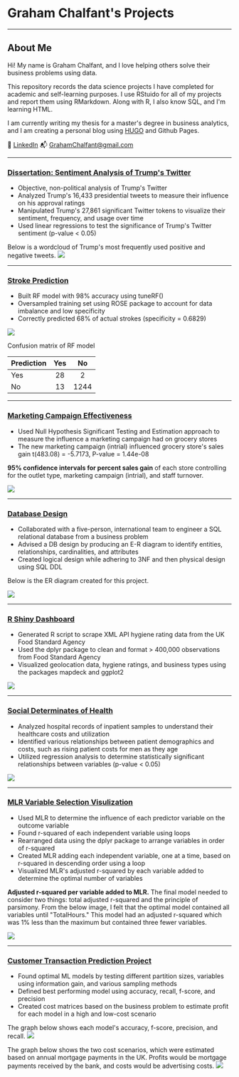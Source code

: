 # Graham Chalfant's Projects


---


## About Me
Hi! My name is Graham Chalfant, and I love helping others solve their business problems using data. 

This repository records the data science projects I have completed for academic and self-learning purposes. I use RStuido for all of my projects and report them using RMarkdown. Along with R, I also know SQL, and I'm learning HTML.

I am currently writing my thesis for a master's degree in business analytics, and I am creating a personal blog using [HUGO](https://gohugo.io/) and Github Pages. 

💼 [LinkedIn](https://www.linkedin.com/in/grahamchalfant97/)
📬 [GrahamChalfant@gmail.com](mailto:grahamchalfant@gmail.com)



---



### [Dissertation: Sentiment Analysis of Trump's Twitter](https://github.com/GrahamChalfant/Dissertation_Power_Of_realDonalTrump)

- Objective, non-political analysis of Trump's Twitter
- Analyzed Trump's 16,433 presidential tweets to measure their influence on his approval ratings
- Manipulated Trump's 27,861 significant Twitter tokens to visualize their sentiment, frequency, and usage over time
- Used linear regressions to test the significance of Trump's Twitter sentiment (p-value < 0.05) 

Below is a wordcloud of Trump's most frequently used positive and negative tweets. 
![](/images/wordcloud_trump_twitter_sentiment.png)



---




### [Stroke Prediction](https://github.com/GrahamChalfant/Stroke_Prediction)

- Built RF model with 98% accuracy using tuneRF() 
- Oversampled training set using ROSE package to account for data imbalance and low specificity 
- Correctly predicted 68% of actual strokes (specificity = 0.6829)



![](/images/stoke_by_age_and_gender.png)

Confusion matrix of RF model


| Prediction  | Yes         | No          | 
| ----------- | :---------: | :---------: | 
| Yes         | 28          |  2          | 
| No          | 13          |  1244       | 




---


### [Marketing Campaign Effectiveness](https://github.com/GrahamChalfant/Business_Statistics)

- Used Null Hypothesis Significant Testing and Estimation approach to measure the influence a marketing campaign had on grocery stores  
- The new marketing campaign (intrial) influenced grocery store's sales gain t(483.08) = -5.7173, P-value = 1.44e-08  

**95% confidence intervals for percent sales gain** of each store controlling for the outlet type, marketing campaign (intrial), and staff turnover.


![](/images/percent_sales_gain_controlling_for_outlettype_and_staff_turnover.png)


 
 ---



### [Database Design](https://github.com/GrahamChalfant/Data_Management_Project)


- Collaborated with a five-person, international team to engineer a SQL relational database from a business problem 
- Advised a DB design by producing an E-R diagram to identify entities, relationships, cardinalities, and attributes 
- Created logical design while adhering to 3NF and then physical design using SQL DDL 


Below is the ER diagram created for this project. 

![](/images/ER_diagram.png)


---



### [R Shiny Dashboard](https://github.com/GrahamChalfant/Data_Management_Project)

- Generated R script to scrape XML API hygiene rating data from the UK Food Standard Agency
- Used the dplyr package to clean and format > 400,000 observations from Food Standard Agency 
- Visualized geolocation data, hygiene ratings, and business types using the packages mapdeck and ggplot2

![](/images/shiny_dash_final.png)



---



### [Social Determinates of Health](https://github.com/GrahamChalfant/Social_Determinants_Of_Health)

- Analyzed hospital records of inpatient samples to understand their healthcare costs and utilization
- Identified various relationships between patient demographics and costs, such as rising patient costs for men as they age 
- Utilized regression analysis to determine statistically significant relationships between variables (p-value < 0.05)

![](/images/average_cost_by_gender_and_age_group.png)



---
 
 
 
### [MLR Variable Selection Visulization](https://github.com/GrahamChalfant/Advanced_Data_Analysis_Project)

- Used MLR to determine the influence of each predictor variable on the outcome variable
- Found r-squared of each independent variable using loops
- Rearranged data using the dplyr package to arrange variables in order of r-squared
- Created MLR adding each independent variable, one at a time, based on r-squared in descending order using a loop
- Visualized MLR's adjusted r-squared by each variable added to determine the optimal number of variables 

**Adjusted r-squared per variable added to MLR.** The final model needed to consider two things: total adjusted r-squared and the principle of parsimony. From the below image, I felt that the optimal model contained all variables until "TotalHours." This model had an adjusted r-squared which was 1% less than the maximum but contained three fewer variables.

![](/images/multiple_lm_rsquared.png)

 
 
 ---
 
 
 
 
### [Customer Transaction Prediction Project](https://github.com/GrahamChalfant/Customer_Transaction_Prediction_Project)

- Found optimal ML models by testing different partition sizes, variables using information gain, and various sampling methods
- Defined best performing model using accuracy, recall, f-score, and precision
- Created cost matrices based on the business problem to estimate profit for each model in a high and low-cost scenario 

The graph below shows each model's accuracy, f-score, precision, and recall. 
![](/images/AIP_Model_Comparison.png)

The graph below shows the two cost scenarios, which were estimated based on annual mortgage payments in the UK. Profits would be mortgage payments received by the bank, and costs would be advertising costs. 
![](/images/AIP_Confusion_Matrix_Costs.png) 

